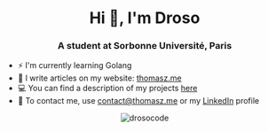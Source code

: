 <h1 align="center">Hi 👋, I'm Droso</h1>
<h3 align="center">A student at Sorbonne Université, Paris</h3>

- ⚡ I'm currently learning Golang
- 📝 I write articles on my website: [thomasz.me](https://thomasz.me)
- 💻 You can find a description of my projects [here](https://thomasz.me/projects)
- 💼 To contact me, use contact@thomasz.me or my [LinkedIn](https://www.linkedin.com/in/thomas-zouba/) profile

<p align="center"><img src="https://github-readme-stats.vercel.app/api?username=drosocode&show_icons=true&theme=dark&locale=en" alt="drosocode" /></p>
